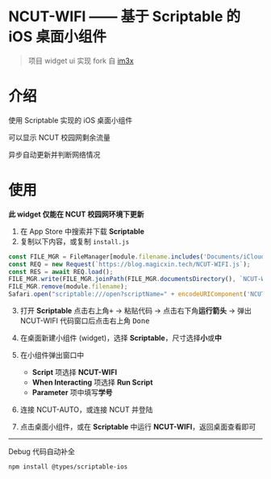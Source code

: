 #   NCUT-WIFI —— 基于 Scriptable 的 iOS 桌面小组件
> 项目 widget ui 实现 fork 自 [im3x](https://github.com/im3x/Scriptables)

# 介绍

使用 Scriptable 实现的 iOS 桌面小组件

可以显示 NCUT 校园网剩余流量

异步自动更新并判断网络情况

# 使用

**此 widget 仅能在 NCUT 校园网环境下更新**

1. 在 App Store 中搜索并下载 **Scriptable**
2. 复制以下内容，或复制 `install.js`
```js
const FILE_MGR = FileManager[module.filename.includes('Documents/iCloud~') ? 'iCloud' : 'local']();
const REQ = new Request(`https://blog.magicxin.tech/NCUT-WIFI.js`);
const RES = await REQ.load();
FILE_MGR.write(FILE_MGR.joinPath(FILE_MGR.documentsDirectory(), `NCUT-WIFI.js`), RES);
FILE_MGR.remove(module.filename);
Safari.open("scriptable:///open?scriptName=" + encodeURIComponent('NCUT-WIFI'));
```
3. 打开 **Scriptable** 点击右上角<kbd>+</kbd> -> 粘贴代码 -> 点击右下角**运行箭头** -> 弹出 NCUT-WIFI 代码窗口后点击右上角 <kbd>Done</kbd>

4. 在桌面新建小组件 (widget)，选择 **Scriptable**，尺寸选择**小**或**中**

5. 在小组件弹出窗口中

    * **Script** 项选择 **NCUT-WIFI**
    * **When Interacting** 项选择 **Run Script**
    * **Parameter** 项中填写**学号**

6. 连接 NCUT-AUTO，或连接 NCUT 并登陆

7. 点击桌面小组件，或在 **Scriptable** 中运行 **NCUT-WIFI**，返回桌面查看即可


***

Debug 代码自动补全

```npm install @types/scriptable-ios```
